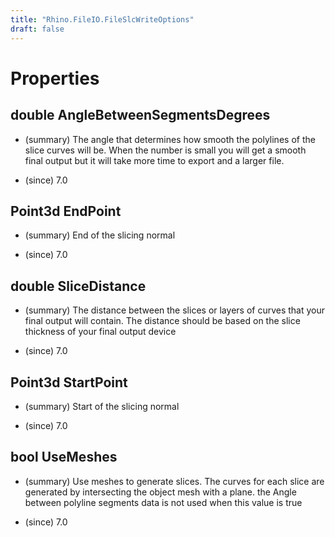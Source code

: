 ```yaml
---
title: "Rhino.FileIO.FileSlcWriteOptions"
draft: false
---
```


# Properties
## double AngleBetweenSegmentsDegrees
- (summary) 
     The angle that determines how smooth the polylines of the slice curves
     will be. When the number is small you will get a smooth final output
     but it will take more time to export and a larger file.
     
- (since) 7.0
## Point3d EndPoint
- (summary) 
     End of the slicing normal
     
- (since) 7.0
## double SliceDistance
- (summary) 
     The distance between the slices or layers of curves that your final
     output will contain. The distance should be based on the slice
     thickness of your final output device
     
- (since) 7.0
## Point3d StartPoint
- (summary) 
     Start of the slicing normal
     
- (since) 7.0
## bool UseMeshes
- (summary) 
     Use meshes to generate slices. The curves for each slice are generated
     by intersecting the object mesh with a plane. the Angle between
     polyline segments data is not used when this value is true
     
- (since) 7.0
